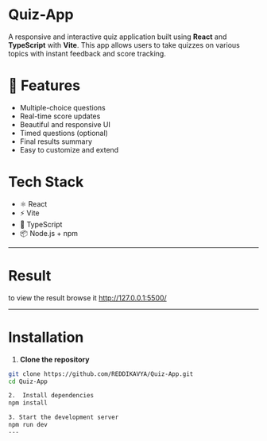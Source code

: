 # Quiz-App

A responsive and interactive quiz application built using **React** and **TypeScript** with **Vite**. This app allows users to take quizzes on various topics with instant feedback and score tracking.


# 🚀 Features

- Multiple-choice questions
- Real-time score updates
- Beautiful and responsive UI
- Timed questions (optional)
- Final results summary
- Easy to customize and extend



# Tech Stack

- ⚛️ React
- ⚡ Vite
- 🔷 TypeScript
- 📦 Node.js + npm

---

# Result
to view the result browse it 
http://127.0.0.1:5500/

---

# Installation

1. **Clone the repository**
```bash
git clone https://github.com/REDDIKAVYA/Quiz-App.git
cd Quiz-App

2.  Install dependencies
npm install

3. Start the development server
npm run dev
---




